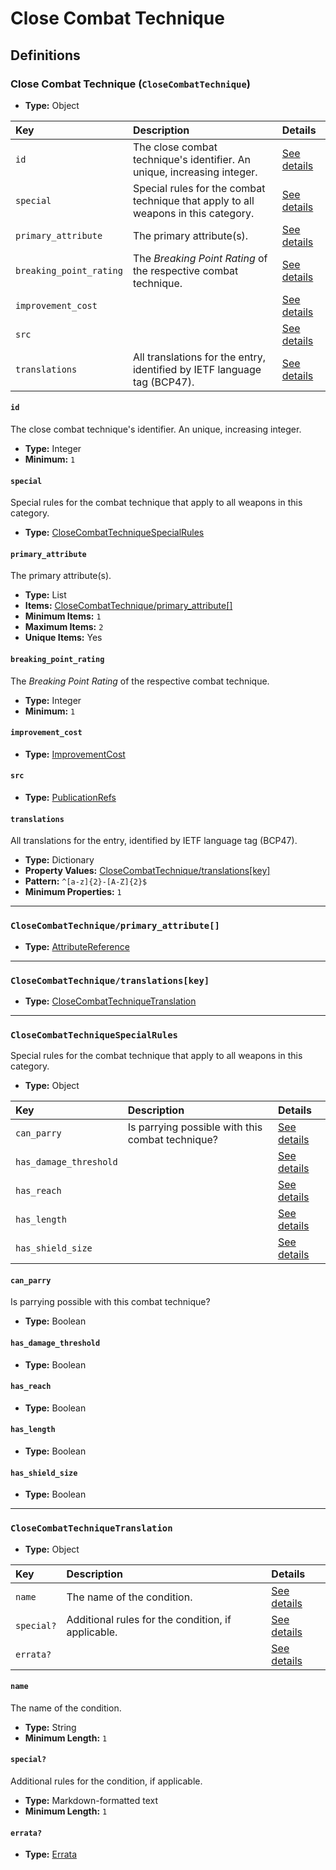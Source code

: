 # Close Combat Technique

## Definitions

### <a name="CloseCombatTechnique"></a> Close Combat Technique (`CloseCombatTechnique`)

- **Type:** Object

Key | Description | Details
:-- | :-- | :--
`id` | The close combat technique's identifier. An unique, increasing integer. | <a href="#CloseCombatTechnique/id">See details</a>
`special` | Special rules for the combat technique that apply to all weapons in this category. | <a href="#CloseCombatTechnique/special">See details</a>
`primary_attribute` | The primary attribute(s). | <a href="#CloseCombatTechnique/primary_attribute">See details</a>
`breaking_point_rating` | The *Breaking Point Rating* of the respective combat technique. | <a href="#CloseCombatTechnique/breaking_point_rating">See details</a>
`improvement_cost` |  | <a href="#CloseCombatTechnique/improvement_cost">See details</a>
`src` |  | <a href="#CloseCombatTechnique/src">See details</a>
`translations` | All translations for the entry, identified by IETF language tag (BCP47). | <a href="#CloseCombatTechnique/translations">See details</a>

#### <a name="CloseCombatTechnique/id"></a> `id`

The close combat technique's identifier. An unique, increasing integer.

- **Type:** Integer
- **Minimum:** `1`

#### <a name="CloseCombatTechnique/special"></a> `special`

Special rules for the combat technique that apply to all weapons in this
category.

- **Type:** <a href="#CloseCombatTechniqueSpecialRules">CloseCombatTechniqueSpecialRules</a>

#### <a name="CloseCombatTechnique/primary_attribute"></a> `primary_attribute`

The primary attribute(s).

- **Type:** List
- **Items:** <a href="#CloseCombatTechnique/primary_attribute[]">CloseCombatTechnique/primary_attribute[]</a>
- **Minimum Items:** `1`
- **Maximum Items:** `2`
- **Unique Items:** Yes

#### <a name="CloseCombatTechnique/breaking_point_rating"></a> `breaking_point_rating`

The *Breaking Point Rating* of the respective combat technique.

- **Type:** Integer
- **Minimum:** `1`

#### <a name="CloseCombatTechnique/improvement_cost"></a> `improvement_cost`

- **Type:** <a href="./_ImprovementCost.md#ImprovementCost">ImprovementCost</a>

#### <a name="CloseCombatTechnique/src"></a> `src`

- **Type:** <a href="./source/_PublicationRef.md#PublicationRefs">PublicationRefs</a>

#### <a name="CloseCombatTechnique/translations"></a> `translations`

All translations for the entry, identified by IETF language tag (BCP47).

- **Type:** Dictionary
- **Property Values:** <a href="#CloseCombatTechnique/translations[key]">CloseCombatTechnique/translations[key]</a>
- **Pattern:** `^[a-z]{2}-[A-Z]{2}$`
- **Minimum Properties:** `1`

---

### <a name="CloseCombatTechnique/primary_attribute[]"></a> `CloseCombatTechnique/primary_attribute[]`

- **Type:** <a href="./_SimpleReferences.md#AttributeReference">AttributeReference</a>

---

### <a name="CloseCombatTechnique/translations[key]"></a> `CloseCombatTechnique/translations[key]`

- **Type:** <a href="#CloseCombatTechniqueTranslation">CloseCombatTechniqueTranslation</a>

---

### <a name="CloseCombatTechniqueSpecialRules"></a> `CloseCombatTechniqueSpecialRules`

Special rules for the combat technique that apply to all weapons in this
category.

- **Type:** Object

Key | Description | Details
:-- | :-- | :--
`can_parry` | Is parrying possible with this combat technique? | <a href="#CloseCombatTechniqueSpecialRules/can_parry">See details</a>
`has_damage_threshold` |  | <a href="#CloseCombatTechniqueSpecialRules/has_damage_threshold">See details</a>
`has_reach` |  | <a href="#CloseCombatTechniqueSpecialRules/has_reach">See details</a>
`has_length` |  | <a href="#CloseCombatTechniqueSpecialRules/has_length">See details</a>
`has_shield_size` |  | <a href="#CloseCombatTechniqueSpecialRules/has_shield_size">See details</a>

#### <a name="CloseCombatTechniqueSpecialRules/can_parry"></a> `can_parry`

Is parrying possible with this combat technique?

- **Type:** Boolean

#### <a name="CloseCombatTechniqueSpecialRules/has_damage_threshold"></a> `has_damage_threshold`

- **Type:** Boolean

#### <a name="CloseCombatTechniqueSpecialRules/has_reach"></a> `has_reach`

- **Type:** Boolean

#### <a name="CloseCombatTechniqueSpecialRules/has_length"></a> `has_length`

- **Type:** Boolean

#### <a name="CloseCombatTechniqueSpecialRules/has_shield_size"></a> `has_shield_size`

- **Type:** Boolean

---

### <a name="CloseCombatTechniqueTranslation"></a> `CloseCombatTechniqueTranslation`

- **Type:** Object

Key | Description | Details
:-- | :-- | :--
`name` | The name of the condition. | <a href="#CloseCombatTechniqueTranslation/name">See details</a>
`special?` | Additional rules for the condition, if applicable. | <a href="#CloseCombatTechniqueTranslation/special">See details</a>
`errata?` |  | <a href="#CloseCombatTechniqueTranslation/errata">See details</a>

#### <a name="CloseCombatTechniqueTranslation/name"></a> `name`

The name of the condition.

- **Type:** String
- **Minimum Length:** `1`

#### <a name="CloseCombatTechniqueTranslation/special"></a> `special?`

Additional rules for the condition, if applicable.

- **Type:** Markdown-formatted text
- **Minimum Length:** `1`

#### <a name="CloseCombatTechniqueTranslation/errata"></a> `errata?`

- **Type:** <a href="./source/_Erratum.md#Errata">Errata</a>
